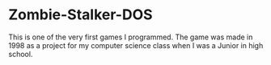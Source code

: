 # Zombie-Stalker-DOS
This is one of the very first games I programmed. The game was made in 1998 as a project for my computer science class when I was a Junior in high school.
